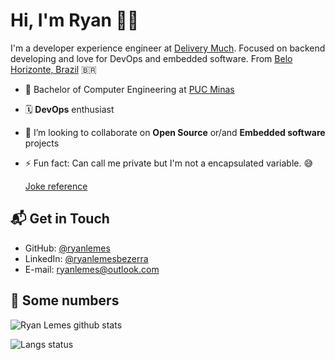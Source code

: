 # Hi, I'm Ryan 👋🏽

I'm a developer experience engineer at [Delivery Much](https://www.deliverymuch.com.br/). Focused on backend developing and love for DevOps and embedded software. From [Belo Horizonte, Brazil](https://goo.gl/maps/pq3JPwC1dCbYPooh8) 🇧🇷

- 🔭 Bachelor of Computer Engineering at [PUC Minas](https://www.pucminas.br)
- 🗓  **DevOps** enthusiast
- 👯 I’m looking to collaborate on **Open Source** or/and **Embedded software** projects
- ⚡ Fun fact: Can call me private but I'm not a encapsulated variable. 😅

  [Joke reference](https://en.wikipedia.org/wiki/Saving_Private_Ryan)

## 📬 Get in Touch

- GitHub: [@ryanlemes](github.com/ryanlemes)
- LinkedIn: [@ryanlemesbezerra](www.linkedin.com/in/ryanlemesbezerra)
- E-mail: ryanlemes@outlook.com

## 🔢 Some numbers

![Ryan Lemes github stats](https://github-readme-stats.vercel.app/api?username=ryanlemes&theme=dark)

![Langs status](https://github-readme-stats.vercel.app/api/top-langs/?username=ryanlemes&theme=dark&layout=compact)
